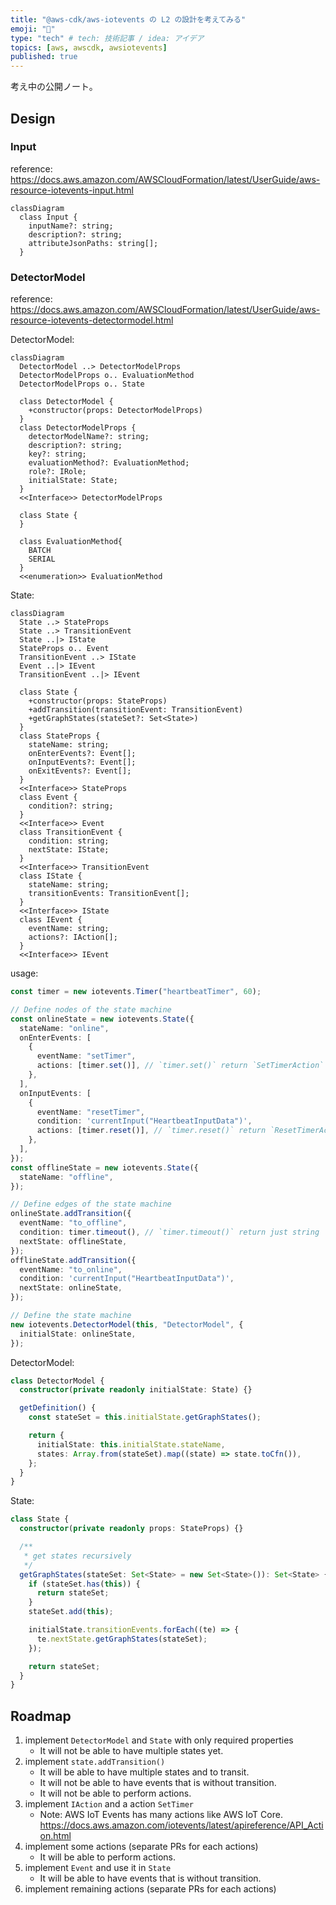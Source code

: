 ```yaml
---
title: "@aws-cdk/aws-iotevents の L2 の設計を考えてみる"
emoji: "📖"
type: "tech" # tech: 技術記事 / idea: アイデア
topics: [aws, awscdk, awsiotevents]
published: true
---
```


考え中の公開ノート。

## Design

### Input

reference: https://docs.aws.amazon.com/AWSCloudFormation/latest/UserGuide/aws-resource-iotevents-input.html

```mermaid
classDiagram
  class Input {
    inputName?: string;
    description?: string;
    attributeJsonPaths: string[];
  }
```

### DetectorModel

reference: https://docs.aws.amazon.com/AWSCloudFormation/latest/UserGuide/aws-resource-iotevents-detectormodel.html

DetectorModel:

```mermaid
classDiagram
  DetectorModel ..> DetectorModelProps
  DetectorModelProps o.. EvaluationMethod
  DetectorModelProps o.. State

  class DetectorModel {
    +constructor(props: DetectorModelProps)
  }
  class DetectorModelProps {
    detectorModelName?: string;
    description?: string;
    key?: string;
    evaluationMethod?: EvaluationMethod;
    role?: IRole;
    initialState: State;
  }
  <<Interface>> DetectorModelProps

  class State {
  }

  class EvaluationMethod{
    BATCH
    SERIAL
  }
  <<enumeration>> EvaluationMethod

```

State:

```mermaid
classDiagram
  State ..> StateProps
  State ..> TransitionEvent
  State ..|> IState
  StateProps o.. Event
  TransitionEvent ..> IState
  Event ..|> IEvent
  TransitionEvent ..|> IEvent

  class State {
    +constructor(props: StateProps)
    +addTransition(transitionEvent: TransitionEvent)
    +getGraphStates(stateSet?: Set<State>)
  }
  class StateProps {
    stateName: string;
    onEnterEvents?: Event[];
    onInputEvents?: Event[];
    onExitEvents?: Event[];
  }
  <<Interface>> StateProps
  class Event {
    condition?: string;
  }
  <<Interface>> Event
  class TransitionEvent {
    condition: string;
    nextState: IState;
  }
  <<Interface>> TransitionEvent
  class IState {
    stateName: string;
    transitionEvents: TransitionEvent[];
  }
  <<Interface>> IState
  class IEvent {
    eventName: string;
    actions?: IAction[];
  }
  <<Interface>> IEvent
```

usage:

```ts
const timer = new iotevents.Timer("heartbeatTimer", 60);

// Define nodes of the state machine
const onlineState = new iotevents.State({
  stateName: "online",
  onEnterEvents: [
    {
      eventName: "setTimer",
      actions: [timer.set()], // `timer.set()` return `SetTimerAction`
    },
  ],
  onInputEvents: [
    {
      eventName: "resetTimer",
      condition: 'currentInput("HeartbeatInputData")',
      actions: [timer.reset()], // `timer.reset()` return `ResetTimerAction`
    },
  ],
});
const offlineState = new iotevents.State({
  stateName: "offline",
});

// Define edges of the state machine
onlineState.addTransition({
  eventName: "to_offline",
  condition: timer.timeout(), // `timer.timeout()` return just string
  nextState: offlineState,
});
offlineState.addTransition({
  eventName: "to_online",
  condition: 'currentInput("HeartbeatInputData")',
  nextState: onlineState,
});

// Define the state machine
new iotevents.DetectorModel(this, "DetectorModel", {
  initialState: onlineState,
});
```

DetectorModel:

```ts
class DetectorModel {
  constructor(private readonly initialState: State) {}

  getDefinition() {
    const stateSet = this.initialState.getGraphStates();

    return {
      initialState: this.initialState.stateName,
      states: Array.from(stateSet).map((state) => state.toCfn()),
    };
  }
}
```

State:

```ts
class State {
  constructor(private readonly props: StateProps) {}

  /**
   * get states recursively
   */
  getGraphStates(stateSet: Set<State> = new Set<State>()): Set<State> {
    if (stateSet.has(this)) {
      return stateSet;
    }
    stateSet.add(this);

    initialState.transitionEvents.forEach((te) => {
      te.nextState.getGraphStates(stateSet);
    });

    return stateSet;
  }
}
```

## Roadmap

1. implement `DetectorModel` and `State` with only required properties
   - It will not be able to have multiple states yet.
2. implement `state.addTransition()`
   - It will be able to have multiple states and to transit.
   - It will not be able to have events that is without transition.
   - It will not be able to perform actions.
3. implement `IAction` and a action `SetTimer`
   - Note: AWS IoT Events has many actions like AWS IoT Core. https://docs.aws.amazon.com/iotevents/latest/apireference/API_Action.html
4. implement some actions (separate PRs for each actions)
   - It will be able to perform actions.
5. implement `Event` and use it in `State`
   - It will be able to have events that is without transition.
6. implement remaining actions (separate PRs for each actions)
